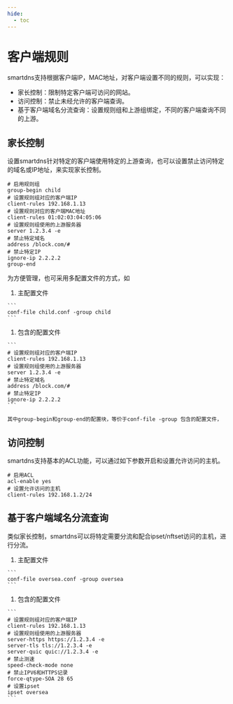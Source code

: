 ```yaml
---
hide:
  - toc
---
```


# 客户端规则

smartdns支持根据客户端IP，MAC地址，对客户端设置不同的规则，可以实现：

  * 家长控制：限制特定客户端可访问的网站。
  * 访问控制：禁止未经允许的客户端查询。
  * 基于客户端域名分流查询：设置规则组和上游组绑定，不同的客户端查询不同的上游。

## 家长控制

  设置smartdns针对特定的客户端使用特定的上游查询，也可以设置禁止访问特定的域名或IP地址，来实现家长控制。

  ```
  # 启用规则组
  group-begin child
  # 设置规则组对应的客户端IP
  client-rules 192.168.1.13
  # 设置规则对应的客户端MAC地址
  client-rules 01:02:03:04:05:06
  # 设置规则组使用的上游服务器
  server 1.2.3.4 -e
  # 禁止特定域名
  address /block.com/#
  # 禁止特定IP
  ignore-ip 2.2.2.2
  group-end
  ```

为方便管理，也可采用多配置文件的方式，如

  1. 主配置文件

    ```
    conf-file child.conf -group child
    ```

  1. 包含的配置文件

    ```
    # 设置规则组对应的客户端IP
    client-rules 192.168.1.13
    # 设置规则组使用的上游服务器
    server 1.2.3.4 -e
    # 禁止特定域名
    address /block.com/#
    # 禁止特定IP
    ignore-ip 2.2.2.2
    ```

    其中group-begin和group-end的配置块，等价于conf-file -group 包含的配置文件，

## 访问控制

smartdns支持基本的ACL功能，可以通过如下参数开启和设置允许访问的主机。

```
# 启用ACL
acl-enable yes
# 设置允许访问的主机
client-rules 192.168.1.2/24
```

## 基于客户端域名分流查询

类似家长控制，smartdns可以将特定需要分流和配合ipset/nftset访问的主机，进行分流。

  1. 主配置文件

    ```
    conf-file oversea.conf -group oversea
    ```

  1. 包含的配置文件

    ```
    # 设置规则组对应的客户端IP
    client-rules 192.168.1.13
    # 设置规则组使用的上游服务器
    server-https https://1.2.3.4 -e
    server-tls tls://1.2.3.4 -e
    server-quic quic://1.2.3.4 -e
    # 禁止测速
    speed-check-mode none
    # 禁止IPV6和HTTPS记录
    force-qtype-SOA 28 65
    # 设置ipset
    ipset oversea
    ```